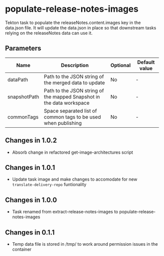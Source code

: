 # populate-release-notes-images

Tekton task to populate the releaseNotes.content.images key in the data.json file. It will update the data.json
in place so that downstream tasks relying on the releaseNotes data can use it.

## Parameters

| Name         | Description                                                          | Optional | Default value |
|--------------|----------------------------------------------------------------------|----------|---------------|
| dataPath     | Path to the JSON string of the merged data to update                 | No       | -             |
| snapshotPath | Path to the JSON string of the mapped Snapshot in the data workspace | No       | -             |
| commonTags   | Space separated list of common tags to be used when publishing       | No       | -             |

## Changes in 1.0.2
* Absorb change in refactored get-image-architectures script

## Changes in 1.0.1
* Update task image and make changes to accomodate for new `translate-delivery-repo` funtionality

## Changes in 1.0.0
* Task renamed from extract-release-notes-images to populate-release-notes-images

## Changes in 0.1.1
* Temp data file is stored in /tmp/ to work around permission issues in the container
